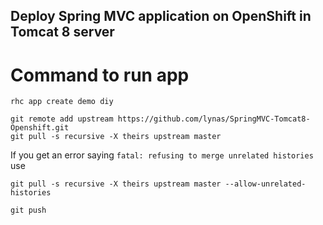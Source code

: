 ## Deploy Spring MVC application on OpenShift in Tomcat 8 server ##

# Command to run app

```
rhc app create demo diy
```

```
git remote add upstream https://github.com/lynas/SpringMVC-Tomcat8-Openshift.git
git pull -s recursive -X theirs upstream master
```
If you get an error saying ```fatal: refusing to merge unrelated histories``` use
```
git pull -s recursive -X theirs upstream master --allow-unrelated-histories
```

```
git push
```

